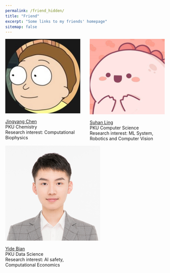 ```yaml
---
permalink: /friend_hidden/
title: "Friend"
excerpt: "Some links to my friends' homepage"
sitemap: false
---
```


<div style="display: flex; justify-content: space-between; align-items: stretch;">
    <div style="margin-right: 30px; flex-grow: 1">
        <img src="../images/cjy.png" alt="cjy" style="width: 300px;">
        <p> 
            <a href="https://davidchen2003.github.io">
                Jingyang Chen
            </a><br>
            PKU Chemistry<br>
            Research interest: Computational <br>
            Biophysics
        </p>
    </div>
    <div style="flex-grow: 1;">
         <img src="../images/momo.png" alt="lsh" style="width: 300px;">
        <p> 
            <a href="https://suhan-ling.github.io">
                Suhan Ling
            </a><br>
            PKU Computer Science<br>
            Research interest: ML System, <br> 
            Robotics and Computer Vision
        </p>
    </div>
    
</div>

<div style="display: flex; justify-content: space-between; align-items: stretch;">
    <div style="margin-right: 30px; flex-grow: 1;">
        <img src="../images/byd.jpg" alt="byd" style="width: 300px;">
        <p> 
            <a href="https://bian1d.github.io">
                Yide Bian
            </a><br>
            PKU Data Science<br>
            Research interest: AI safety, <br>
            Computational Economics
        </p>
    </div>
    <!-- <div style="flex-grow: 1;">
         <img src="../images/cxl.jpg" alt="cxl" style="width: 300px;">
        <p> 
            <a href="https://ada-cheng.github.io">
                Xinle Cheng
            </a><br>
            PKU Computer Science<br>
            Research interest: ML System, LLM, <br>
            Computer Vision
        </p>
    </div> -->
</div>
